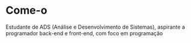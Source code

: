 # Come-o
Estudante de ADS (Análise e Desenvolvimento de Sistemas), aspirante a programador back-end e front-end, com foco em programação
